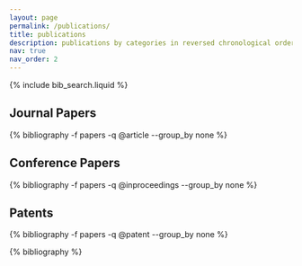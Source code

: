 ```yaml
---
layout: page
permalink: /publications/
title: publications
description: publications by categories in reversed chronological order. generated by jekyll-scholar.
nav: true
nav_order: 2
---
```






<!-- _pages/publications.md -->

<!-- Bibsearch Feature -->

{% include bib_search.liquid %}

<div class="publications">


<h2>Journal Papers</h2>
{% bibliography -f papers -q @article --group_by none %}

<h2>Conference Papers</h2>
{% bibliography -f papers -q @inproceedings --group_by none %}

<h2>Patents</h2>
{% bibliography -f papers -q @patent --group_by none %}


{% bibliography %}

</div>
